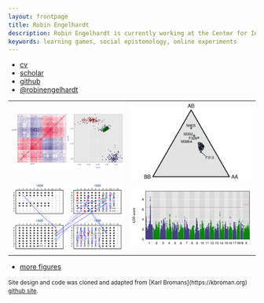 ```yaml
---
layout: frontpage
title: Robin Engelhardt
description: Robin Engelhardt is currently working at the Center for Information and Bubble Studies at the University of Copenhagen - Denmark; research in statistical genetics
keywords: learning games, social epistemology, online experiments
---
```


<div class="navbar">
  <div class="navbar-inner">
      <ul class="nav">
          <li><a href="{{ BASE_PATH }}/assets/CVRobinEngelhardt_2020.pdf">cv</a></li>
          <li><a href="https://scholar.google.com/citations?user=jQufe6wAAAAJ&hl">scholar</a></li>
          <li><a href="https://github.com/gavstrik">github</a></li>
          <li><a href="https://twitter.com/robinengelhardt">@robinengelhardt</a></li>
      </ul>
  </div>
</div>

<table class="wide">
<tr>
  <td class="left">
    <a href="pages/publpics/iplotCorr.html">
        <img src="assets/publpics/iplotCorr.png" alt="R/qtlcharts example" title="R/qtlcharts example"/>
    </a>
  </td>
  <td class="right">
    <a href="pages/publpics/mppdiag_fig4.html">
        <img src="assets/publpics/mppdiag_fig4.png" alt="Broman et
        al. (2019) Fig 4" title="Broman et al. (2019) Fig 4"/>
    </a>
  </td>
</tr>
<tr>
  <td class="left">
    <a href="pages/publpics/samplemixups_fig7.html">
        <img src="assets/publpics/samplemixups_fig7.png" alt="Broman et al. (2015) Fig 7" title="Broman et al. (2015) Fig 7"/>
    </a>
  </td>
  <td class="right">
    <a href="pages/publpics/rqtl2_fig1.html">
        <img src="assets/publpics/rqtl2_fig1c.png" alt="Broman et al. (2019) Fig 1c" title="Broman et al. (2019) Fig 1c"/>
    </a>
  </td>
</tr>
</table>

<div class="navbar">
  <div class="navbar-inner">
      <ul class="nav">
          <li><a href="morefigs.html">more figures</a></li>
      </ul>
  </div>
</div>

<small>
Site design and code was cloned and adapted from
[Karl Bromans](https://kbroman.org)
<a href="https://kbroman.github.io/simple_site">github site</a>.
</small>

